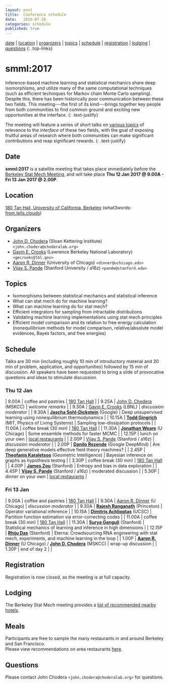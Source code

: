 ```yaml
---
layout: post
title:  Conference schedule
date:   2016-07-26
categories: schedule
published: true
---
```


[date](#date) | [location](#location) | [organizers](#organizers) | [topics](#topics) | [schedule](#schedule) | [registration](#registration) | [lodging](#lodging) | [questions](#questions)
{: .top-links}

# smml:2017

Inference-based machine learning and statistical mechanics share deep isomorphisms, and utilize many of the same computational techniques (such as efficient techniques for Markov chain Monte Carlo sampling).
Despite this, there has been historically poor communication between these two fields.
This meeting---the first of its kind---brings together key people from both communities to find common ground and exciting new opportunities at the interface.
{: .text-justify}

The meeting will feature a series of short talks on [various topics](#topics) of relevance to the *interface* of these two fields, with the goal of exposing fruitful areas of research where both communities can make significant contributions and reap significant rewards.
{: .text-justify}

## Date
<a name="date"></a>

**smml:2017** is a satellite meeting that takes place immediately before the [Berkeley Stat Mech Meeting](http://gold.cchem.berkeley.edu/statmech/current-meeting.html), and will take place **Thu 12 Jan 2017 @ 9.00A - Fri 13 Jan 2017 @ 2.00P**.

## Location
<a name="location"></a>

[180 Tan Hall, University of California, Berkeley](https://goo.gl/maps/nBgw7u7isWs)  (what3words: [from.tells.clouds](http://w3w.co/from.tells.clouds))

## Organizers
<a name="organizers"></a>

* [John D. Chodera](http://choderalab.org) (Sloan Kettering Institute) `<john.chodera@choderalab.org>`
* [Gavin E. Crooks](http://threeplusone.com/gec/) (Lawrence Berkeley National Laboratory) `<gecrooks@lbl.gov>`
* [Aaron R. Dinner](http://dinner-group.uchicago.edu/) (University of Chicago) `<dinner@uchicago.edu>`
* [Vijay S. Pande](https://pande.stanford.edu/) (Stanford University / a16z) `<pande@stanford.edu>`

## Topics
<a name="topics"></a>

* Isomorphisms between statistical mechanics and statistical inference
* What can stat mech do for machine learning?
* What can machine learning do for stat mech?
* Efficient integrators for sampling from intractable distributions
* Validating machine learning implementations using stat mech principles
* Efficient model comparison and its relation to free energy calculation (nonequilibrium methods for model comparison, relative/absolute model evidences, Bayes factors, and free energies)

## Schedule
<a name="schedule"></a>

Talks are 30 min (including roughly 10 min of introductory material and 20 min of problem, application, and opportunities) followed by 15 min of discussion.
All speakers have been requested to bring a slide of provocative questions and ideas to stimulate discussion.

### Thu 12 Jan

| 9.00A | coffee and pastries | [180 Tan Hall](https://goo.gl/maps/nBgw7u7isWs) |
| 9.25A | [John D. Chodera](http://choderalab.org) (MSKCC) | *welcome remarks* |
| 9.30A | [Gavin E. Crooks](http://threeplusone.com) (LBNL) | *discussion moderator* |
| 9.30A | **[Jascha Sohl-Dickstein](http://www.sohldickstein.com/)** (Google) | Deep unsupervised learning using nonequilibrium thermodynamics |
| 10.15A | **[Todd Gingrich](http://www.mit.edu/~toddging/)** (MIT, Physics of Living Systems) | Sampling low-dissipation protocols |
| 11.00A | coffee break (30 min) | [180 Tan Hall](https://goo.gl/maps/nBgw7u7isWs) |
| 11.30A | **[Jonathan Weare](https://galton.uchicago.edu/faculty/weare.shtml)** (U Chicago) | Some ensemble methods for faster MCMC |
| 12.15P | lunch on your own | [local restaurants](http://gold.cchem.berkeley.edu/statmech/recommended-restaurants.html) |
| 2.00P | [Vijay S. Pande](https://pande.stanford.edu/) (Stanford / a16z) | *discussion moderator* |
| 2.00P | **[Danilo Rezende](https://twitter.com/deepspiker)** (Google DeepMind) | Are deep generative models effective field theory machines? |
| 2.45P | **[Theofanis Karaletsos](https://twitter.com/Tkaraletsos)** (Geometric Intelligence) | Bayesian inference on graphs as hypothesis testing |
| 3.30P | coffee break (30 min) | [180 Tan Hall](https://goo.gl/maps/nBgw7u7isWs) |
| 4.00P | **[James Zou](https://sites.google.com/site/jamesyzou/)** (Stanford) | Entropy and bias in data exploration |
| 4.45P | **[Vijay S. Pande](https://pande.stanford.edu/)** (Stanford / a16z) | moderated discussion |
| 5.30P | dinner on your own | [local restaurants](http://gold.cchem.berkeley.edu/statmech/recommended-restaurants.html) |

### Fri 13 Jan

| 9.00A | coffee and pastries | [180 Tan Hall](https://goo.gl/maps/nBgw7u7isWs) |
| 9.30A | [Aaron R. Dinner](http://dinner-group.uchicago.edu/) (U Chicago) | *discussion moderator* |
| 9.30A | **[Rajesh Ranganath](https://www.cs.princeton.edu/~rajeshr/)** (Princeton) | Operator variational inference |
| 10.15A | **[Dimitris Achlioptas](https://users.soe.ucsc.edu/~optas/)** (UCSC) | Partition function estimation via error-correcting codes |
| 11.00A | coffee break (30 min) | [180 Tan Hall](https://goo.gl/maps/nBgw7u7isWs) |
| 11.30A | **[Surya Ganguli](https://ganguli-gang.stanford.edu/)** (Stanford) | Statistical mechanics of learning and inference in high dimensions |
| 12.15P | **[Rhiju Das](https://daslab.stanford.edu/)** (Stanford) | Eterna: Crowdsourcing RNA engineering with stat mech, experiments, and machine learning in the loop |
| 1.00P | **[Aaron R. Dinner](http://dinner-group.uchicago.edu/)** (U Chicago) / **[John D. Chodera](http://choderalab.org)** (MSKCC) | wrap-up discussion |
| 1.30P | end of day 2 | |

## Registration
<a name="registration"></a>

Registration is now closed, as the meeting is at full capacity.

## Lodging
<a name="lodging"></a>

The Berkeley Stat Mech meeting provides a [list of recommended nearby hotels](http://gold.cchem.berkeley.edu/statmech/hotel-accommodations.html).

## Meals
<a name="meals"></a>

Participants are free to sample the many restaurants in and around Berkeley and San Francisco.  
Please view recommendations on area restaurants [here](http://gold.cchem.berkeley.edu/statmech/recommended-restaurants.html).

## Questions
<a name="questions"></a>

Please contact John Chodera `<john.chodera@choderalab.org>` for questions.
